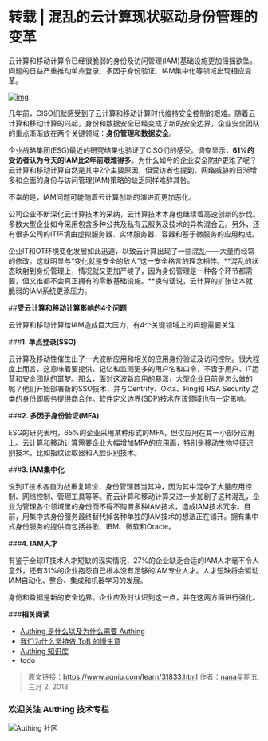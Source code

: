 # 转载 | 混乱的云计算现状驱动身份管理的变革

云计算和移动计算令已经很脆弱的身份及访问管理(IAM)基础设施更加摇摇欲坠。问题的日益严重推动单点登录、多因子身份验证、IAM集中化等领域出现相应变革。

[![img](http://www.aqniu.com/wp-content/uploads/2018/03/iam-cloud-690x369.jpeg)](http://www.aqniu.com/wp-content/uploads/2018/03/iam-cloud.jpeg)

几年前，CISO们就感受到了云计算和移动计算时代维持安全控制的艰难。随着云计算和移动计算的兴起，身份和数据安全已经变成了新的安全边界，企业安全团队的重点渐渐放在两个关键领域：**身份管理和数据安全**。

企业战略集团(ESG)最近的研究结果也验证了CISO们的感受。调查显示，**61%的受访者认为今天的IAM比2年前艰难得多**。为什么如今的企业安全防护更难了呢？云计算和移动计算自然是其中2个主要原因，但受访者也提到，网络威胁的日渐增多和全面的身份与访问管理(IAM)策略的缺乏同样难辞其咎。

不幸的是，IAM问题可能随着云计算创新的演进而更加恶化。

公司企业不断深化云计算技术的采纳，云计算技术本身也继续着高速创新的步伐。多数大型企业如今采用包含多种公共及私有云服务及技术的异构混合云。另外，还有很多公司的IT环境由虚拟服务器、实体服务器、容器和基于微服务的应用构成。

企业IT和OT环境变化发展如此迅速，以致云计算出现了一些混乱——大量而经常的修改。这就明显与“变化就是安全的敌人”这一安全格言的理念相悖。**混乱的状态映射到身份管理上，情况就又更加严峻了，因为身份管理是一种各个环节都需要，但又谁都不会真正拥有的零散基础设施。**换句话说，云计算的扩张让本就脆弱的IAM系统更添压力。

##**受云计算和移动计算影响的4个问题**

云计算和移动计算给IAM造成巨大压力，有4个关键领域上的问题需要关注：

###**1. 单点登录(SSO)**

云计算及移动性催生出了一大波新应用和相关的应用身份验证及访问控制。很大程度上而言，这意味着要提供、记忆和监测更多的用户名和口令，不啻于用户、IT运营和安全团队的噩梦。那么，面对这波新应用的暴涨，大型企业目前是怎么做的呢？他们开始部署新的SSO技术，并与Centrify、Okta、Ping和 RSA Security 之类的身份即服务提供商合作。软件定义边界(SDP)技术在该领域也有一定影响。

###**2. 多因子身份验证(MFA)**

ESG的研究表明，65%的企业采用某种形式的MFA，但仅应用在其一小部分应用上。云计算和移动计算需要企业大幅增加MFA的应用面，特别是移动生物特征识别技术，比如指纹读取器和人脸识别技术。

###**3. IAM集中化**

说到IT技术各自为战重复建设，身份管理首当其冲，因为其中混杂了大量应用控制、网络控制、管理工具等等。而云计算和移动计算又进一步加剧了这种混乱，企业为管理各个领域里的身份而不得不购置多种IAM技术，造成IAM技术冗余。目前，用集中式身份服务最终替代掉各种单独的IAM技术的想法正在铺开。拥有集中式身份服务的提供商包括谷歌、IBM、微软和Oracle。

###**4. IAM人才**

有鉴于全球IT技术人才短缺的现实情况，27%的企业缺乏合适的IAM人才毫不令人意外，还有31%的企业抱怨自己根本没有足够的IAM专业人才。人才短缺将会驱动IAM自动化、整合、集成和机器学习的发展。

身份和数据是新的安全边界。企业应及时认识到这一点，并在这两方面进行强化。



###**相关阅读**

* [Authing 是什么以及为什么需要 Authing](https://authing.cn/blog//Authing%E6%98%AF%E4%BB%80%E4%B9%88%E4%BB%A5%E5%8F%8A%E4%B8%BA%E4%BB%80%E4%B9%88%E9%9C%80%E8%A6%81Authing.html)
* [我们为什么坚持做 ToB 的慢生意](https://authing.cn/blog//我们为什么坚持做ToB的慢生意.html)
* [Authing 知识库](https://learn.authing.cn/authing/)
* todo

> 原文链接：https://www.aqniu.com/learn/31833.html  作者：[nana](https://www.aqniu.com/vip/nana)星期五, 三月 2, 2018

### 欢迎关注 Authing 技术专栏
![Authing 社区](https://cdn.authing.cn/blog/Authing_mini.jpg)
